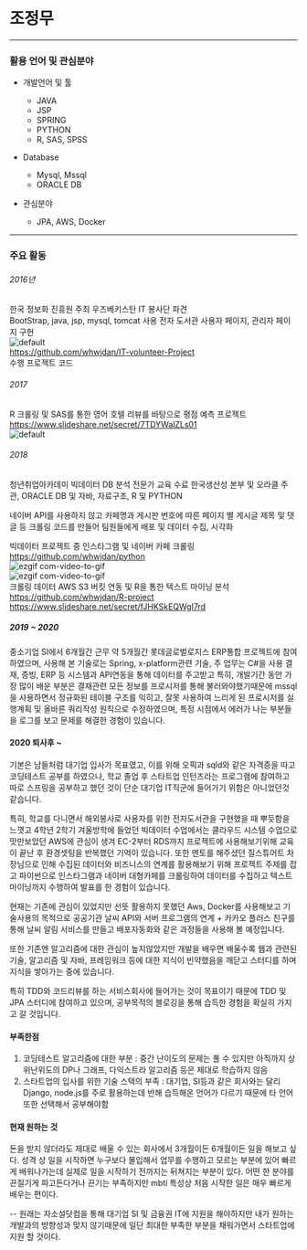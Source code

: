 # 조정무
---------------------------------------
### 활용 언어 및 관심분야
* 개발언어 및 툴
  * JAVA
  * JSP
  * SPRING
  * PYTHON
  * R, SAS, SPSS
  
* Database
  * Mysql, Mssql
  * ORACLE DB
  
* 관심분야
  * JPA, AWS, Docker
  

---------------------------------------
### 주요 활동

###### 2016년
한국 정보화 진흥원 주최 우즈베키스탄 IT 봉사단 파견<BR>
BootStrap, java, jsp, mysql, tomcat 사용 전자 도서관 사용자 페이지, 관리자 페이지 구현<BR>
![default](https://user-images.githubusercontent.com/35955189/44568075-27495480-a7b0-11e8-9da2-0d2fabf98b4a.png)<BR>
https://github.com/whwjdan/IT-volunteer-Project<BR>
수행 프로젝트 코드<BR>

###### 2017
R 크롤링 및 SAS를 통한 영어 호텔 리뷰를 바탕으로 평점 예측 프로젝트<BR>
https://www.slideshare.net/secret/7TDYWalZLs01<BR>
![default](https://user-images.githubusercontent.com/35955189/43477119-5773ba66-9535-11e8-8a16-825305d528f0.PNG)<BR>

 ###### 2018
 청년취업아카데미 빅데이터 DB 분석 전문가 교육 수료
 한국생산성 본부 및 오라클 주관, ORACLE DB 및 자바, 자료구조, R 및 PYTHON 
 
 네이버 API를 사용하지 않고 카페명과 게시판 번호에 따른 페이지 별 게시글 제목 및 댓글 등 크롤링 코드를 만들어
 팀원들에게 배포 및 데이터 수집, 시각화
 
 빅데이터 프로젝트 중 인스타그램 및 네이버 카페 크롤링<BR>
 https://github.com/whwjdan/python<BR>
![ezgif com-video-to-gif](https://user-images.githubusercontent.com/35955189/39695411-6b9a8478-5225-11e8-8165-e229a7f42e78.gif)<BR>
![ezgif com-video-to-gif](https://user-images.githubusercontent.com/35955189/41330318-bc2a6c6e-6f0d-11e8-89f4-1a02f54459c2.gif)<BR>
 크롤링 데이터 AWS S3 버킷 연동 및 R을 통한 텍스트 마이닝 분석<BR>
 https://github.com/whwjdan/R-project<BR>
 https://www.slideshare.net/secret/fJHKSkEQWgI7rd<BR>
 
##### 2019 ~ 2020
중소기업 SI에서 6개월간 근무
약 5개월간 롯데글로벌로지스 ERP통합 프로젝트에 참여하였으며, 사용해 본 기술로는 Spring, x-platform관련 기술,
주 업무는 C#을 사용 결재, 증빙, ERP 등 시스템과 API연동을 통해 데이터를 주고받고 
특히, 개발기간 동안 가장 많이 배운 부분은 결재관련 모든 정보를 프로시저를 통해 불러와야했기때문에
mssql을 사용하면서 정규화된 테이블 구조를 익히고, 잘못 사용하여 느리게 된 프로시저를 실행계획 및 올바른 쿼리작성 원칙으로 수정하였으며,
특정 시점에서 에러가 나는 부분들을 로그를 보고 문제를 해결한 경험이 있습니다.

#### 2020 퇴사후 ~
기본은 남들처럼 대기업 입사가 목표였고, 이를 위해 오픽과 sqld와 같은 자격증을 따고 코딩테스트 공부를 하였으나,
학교 졸업 후 스타트업 인턴즈라는 프로그램에 참여하고 따로 스프링을 공부하고 했던 것이 단순 대기업 IT직군에 들어가기 위함은 아니었던것 같습니다.

특히, 학교를 다니면서 해외봉사로 사용자를 위한 전자도서관을 구현했을 때 뿌듯함을 느꼇고 4학년 2학기 겨울방학에 들었던 빅데이터 수업에서는
클라우드 시스템 수업으로 맛만보았던 AWS에 관심이 생겨 EC-2부터 RDS까지 프로젝트에 사용해보기위해 교육이 끝난 후 환경셋팅을 반복했던 기억이 있습니다.
또한 멘토를 해주셨던 질스튜어트 차장님으로 인해 수집된 데이터와 비즈니스의 연계를 활용해보기 위해 프로젝트 주제를 잡고
파이썬으로 인스타그램과 네이버 대형카페를 크롤링하여 데이터를 수집하고 텍스트 마이닝까지 수행하여 발표를 한 경험이 있습니다.

현재는 기존에 관심이 있었지만 선뜻 활용하지 못했던 Aws, Docker를 사용해보고 기술사용의 목적으로 공공기관 날씨 API와 서버 프로그램의 연계 + 
카카오 플러스 친구를 통해 날씨 알림 서비스를 만들고 배포자동화와 같은 과정들을 사용해 볼 예정입니다.

또한 기존엔 알고리즘에 대한 관심이 높지않았지만 개발을 배우면 배울수록 웹과 관련된 기술, 알고리즘 및 자바, 프레임워크 등에 대한 지식이 빈약했음을 깨닫고
스터디를 하며 지식을 쌓아가는 중에 있습니다.

특히 TDD와 코드리뷰를 하는 서비스회사에 들어가는 것이 목표이기 때문에 TDD 및 JPA 스터디에 참여하고 있으며,
공부목적의 블로깅을 통해 습득한 경험을 확실히 가지고 갈 것입니다.

#### 부족한점
1. 코딩테스트 알고리즘에 대한 부분 : 중간 난이도의 문제는 풀 수 있지만 아직까지 상위난위도의 DP나 그래프, 다익스트라 알고리즘 등은 제대로 학습하지 않음
2. 스타트업의 입사를 위한 기술 스택의 부족 : 대기업, SI등과 같은 회사와는 달리 Django, node.js를 주로 활용하는데 반해 습득해온 언어가 다르기 때문에 타 언어 또한 선택해서 공부해야함

#### 현재 원하는 것
돈을 받지 않더라도 제대로 배울 수 있는 회사에서 3개월이든 6개월이든 일을 해보고 싶다.
성격 상 일을 시작하면 누구보다 몰입해서 업무를 수행하고 모르는 부분에 있어 빠르게 배워나가는데
실제로 일을 시작하기 전까지는 뒤쳐지는 부분이 있다. 
어떤 한 분야를 끈질기게 파고든다거나 끈기는 부족하지만 mbti 특성상 처음 시작한 일은 매우 빠르게 배우는 편이다.

-- 원래는 자소설닷컴을 통해 대기업 SI 및 금융권 IT에 지원을 해야하지만 내가 원하는 개발과의 방향성과 맞지 않기때문에
   일단 최대한 부족한 부분을 채워가면서 스타트업에 지원 할 것이다.
